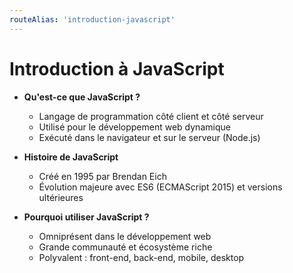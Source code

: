 ```yaml
---
routeAlias: 'introduction-javascript'
---
```


# Introduction à JavaScript

- **Qu'est-ce que JavaScript ?**
  - Langage de programmation côté client et côté serveur
  - Utilisé pour le développement web dynamique
  - Exécuté dans le navigateur et sur le serveur (Node.js)

- **Histoire de JavaScript**
  - Créé en 1995 par Brendan Eich
  - Évolution majeure avec ES6 (ECMAScript 2015) et versions ultérieures

- **Pourquoi utiliser JavaScript ?**
  - Omniprésent dans le développement web
  - Grande communauté et écosystème riche
  - Polyvalent : front-end, back-end, mobile, desktop
